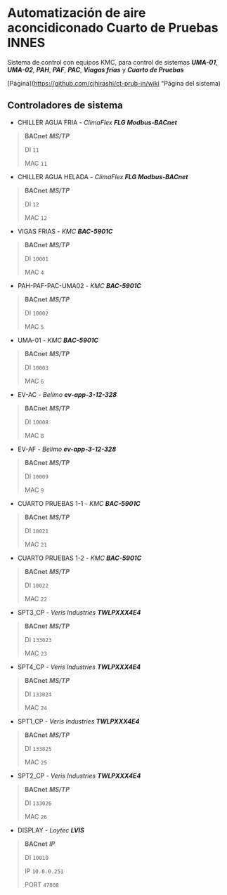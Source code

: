 # Automatización de aire aconcidiconado Cuarto de Pruebas INNES

Sistema de control con equipos KMC, para control de sistemas ***UMA-01***, ***UMA-02***, ***PAH***, ***PAF***, ***PAC***, ***Viagas frías*** y ***Cuarto de Pruebas***

[Página](https://github.com/cjhirashi/ct-prub-in/wiki "Página del sistema)

## Controladores de sistema

- CHILLER AGUA FRIA - *ClimaFlex* ***FLG Modbus-BACnet***

> **BACnet** ***MS/TP***
>
> DI `11` 
>
> MAC `11` 

- CHILLER AGUA HELADA - *ClimaFlex* ***FLG Modbus-BACnet***

> **BACnet** ***MS/TP***
>
> DI `12` 
>
> MAC `12` 

- VIGAS FRIAS - *KMC* ***BAC-5901C***

> **BACnet** ***MS/TP***
>
> DI `10001` 
>
> MAC `4`

- PAH-PAF-PAC-UMA02 - *KMC* ***BAC-5901C***

> **BACnet** ***MS/TP***
>
> DI `10002` 
>
> MAC `5` 

- UMA-01 - *KMC* ***BAC-5901C***

> **BACnet** ***MS/TP***
>
> DI `10003` 
>
> MAC `6`

- EV-AC - *Belimo* ***ev-app-3-12-328***

> **BACnet** ***MS/TP***
>
> DI `10008` 
>
> MAC `8`

- EV-AF - *Belimo* ***ev-app-3-12-328***

> **BACnet** ***MS/TP***
>
> DI `10009` 
>
> MAC `9` 

- CUARTO PRUEBAS 1-1 - *KMC* ***BAC-5901C***

> **BACnet** ***MS/TP***
>
> DI `10021` 
>
> MAC `21` 

- CUARTO PRUEBAS 1-2 - *KMC* ***BAC-5901C***

> **BACnet** ***MS/TP***
>
> DI `10022` 
>
> MAC `22`

- SPT3_CP - *Veris Industries* ***TWLPXXX4E4***

> **BACnet** ***MS/TP***
>
> DI `133023` 
>
> MAC `23`

- SPT4_CP - *Veris Industries* ***TWLPXXX4E4***

> **BACnet** ***MS/TP***
>
> DI `133024` 
>
> MAC `24`

- SPT1_CP - *Veris Industries* ***TWLPXXX4E4***

> **BACnet** ***MS/TP***
>
> DI `133025` 
>
> MAC `25`

- SPT2_CP - *Veris Industries* ***TWLPXXX4E4***

> **BACnet** ***MS/TP***
>
> DI `133026` 
>
> MAC `26`

- DISPLAY - *Loytec* ***LVIS***

> **BACnet** ***IP***
>
> DI `10010` 
>
> IP `10.0.0.251`
>
> PORT `47808`
